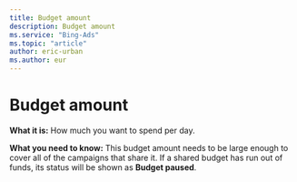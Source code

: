 ```yaml
---
title: Budget amount
description: Budget amount
ms.service: "Bing-Ads"
ms.topic: "article"
author: eric-urban
ms.author: eur
---
```


# Budget amount

**What it is:**    How much you want to spend per day.

**What you need to know:**    This budget amount needs to be large enough to cover all of the campaigns that share it. 	If a shared budget has run out of funds, its status will be shown as **Budget paused**.


